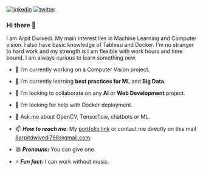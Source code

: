 [![linkedin](https://github.com/arpit-dwivedi/arpit-dwivedi.github.io/blob/master/assets/img/Webp.net-resizeimage.png)](https://www.linkedin.com/in/dwivedi-arpit/)      [![twitter](https://github.com/arpit-dwivedi/arpit-dwivedi.github.io/blob/master/assets/img/ttt.png)](https://twitter.com/sdwivediarpit)

### Hi there 👋

I am Arpit Dwivedi. My main interest lies in Machine Learning and Computer vision. I also have basic knowledge of Tableau and Docker. I'm no stranger to hard work and my strength is I am flexible with work hours and time bound. I am always curious to learn something new.

<!--
**arpit-dwivedi/arpit-dwivedi** is a ✨ _special_ ✨ repository because its `README.md` (this file) appears on your GitHub profile.

[![Linkedin Badge](https://img.shields.io/badge/-Shivansh%20Srivastava-blue?style=social&logo=Linkedin&logoColor=blue&link=https://www.linkedin.com/in/shivansh-srivastava24/)](https://www.linkedin.com/in/shivansh-srivastava24/) [![Twitter Badge](http://img.shields.io/badge/-@Shivans01939094-1ca0f1?style=social&logo=twitter&logoColor=blue&link=https://twitter.com/Shivans01939094)](https://twitter.com/Shivans01939094) [![GitHub followers](https://img.shields.io/github/followers/Shivansh2407?label=Follow&style=social)](https://github.com/Shivansh2407/?tab=follow) [![Gmail Badge](https://img.shields.io/badge/-shivanshsrivastava2000-c14438?style=social&logo=Gmail&logoColor=red&link=mailto:shivanshsrivastava2000@gmail.com)](mailto:shivanshsrivastava2000@gmail.com) 
---

Here are some ideas to get you started:

- 🔭 I’m currently working on ...
- 🌱 I’m currently learning ...
- 👯 I’m looking to collaborate on ...
- 🤔 I’m looking for help with ...
- 💬 Ask me about ...
- 📫 How to reach me: ...
- 😄 Pronouns: ...
- ⚡ Fun fact: ...
-->

- 🔭 I’m currently working on a Computer Vision project.

- 🌱 I’m currently learning **best practices for ML** and **Big Data**.

- 👯 I’m looking to collaborate on any **AI** or **Web Development** project.

- 🤔 I’m looking for help with Docker deployment.

- 💬 Ask me about OpenCV, Tensorflow, chatbots or ML.

- 📫 ***How to reach me***: My [portfolio link](http://arpit-dwivedi.me/) or contact me directly on this mail [8arpitdwivedi798@gmail.com](mailto:8arpitdwivedi798@gmail.com).

- 😄 ***Pronouns:*** You can give one.

- ⚡ ***Fun fact:*** I can work without music. 

